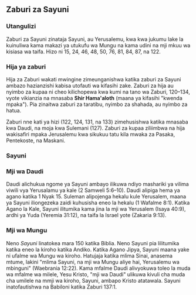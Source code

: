 ## Zaburi za Sayuni	 

### Utangulizi

Zaburi za Sayuni zinataja Sayuni, au Yerusalemu, kwa kwa jukumu lake la kuinuliwa kama makazi ya utukufu wa Mungu na kama udini na mji mkuu wa kisiasa wa taifa. Hizo ni 15, 24, 46, 48, 50, 76, 81, 84, 87, na 122.

### Hija ya zaburi

Hija za Zaburi wakati mwingine zimeunganishwa katika zaburi za Sayuni ambazo hazianzishi kabisa utofauti wa kifasihi zake. Zaburi za hija au nyimbo za kupaa ni cheo kilichopewa kwa kumi na tano wa Zaburi, 120–134, vyote vikianzia na mnasaba **Shir Hama'aloth** (maana ya kifasihi "kwenda mpaka"). Pia zinaitwa zaburi za taratibu, nyimbo za shahada, au nyimbo za hatua.

Zaburi nne kati ya hizi (122, 124, 131, na 133) zimehusishwa katika mnasaba kwa Daudi, na moja kwa Sulemani (127). Zaburi za kupaa ziliimbwa na hija wakisafiri mpaka Jerusalemu kwa sikukuu tatu kila mwaka za Pasaka, Pentekoste, na Maskani.

### Sayuni

### Mji wa Daudi

Daudi alichukua ngome ya Sayuni ambayo ilikuwa ndiyo mashariki ya vilima viwili vya Yerusalamu ya kale (2 Samweli 5:6–10). Daudi alipiga hema ya agano katika 1 Nyak 15. Suleman alipojenga hekalu kule Yerusalem, maana ya Sayuni iliongezeka zaidi kuhusisha eneo la hekalu (1 Wafalme 8:1). Katika Agano la Kale, Sayuni ilitumika kama jina la mji wa Yerusalem (Isaya 40:9), ardhi ya Yuda (Yeremia 31:12), na taifa la Israel yote (Zakaria 9:13). 

### Mji wa Mungu

Neno _Sayuni_ linatokea mara 150 katika Biblia. Neno Sayuni pia lilitumika katika eneo la kiroho katika Andiko. Katika Agano Jipya, Sayuni maana yake ni ufalme wa Mungu wa kiroho. Hatujaja katika mlima Sinai, anasema mtume, lakini "mlima Sayuni, na mji wa Mungu aliye hai, Yerusalemu wa mbinguni" (Waebrania 12:22). Kama mfalme Daudi alivyokuwa toleo la muda wa mfalme wa milele, Yesu Kristo, "mji wa Daudi" ulikuwa kivuli cha muda cha umilele na mmji wa kiroho, Sayuni, ambapo Kristo atatawala. Sayuni inatofautishwa na Babiloni katika Zaburi 137:1.

